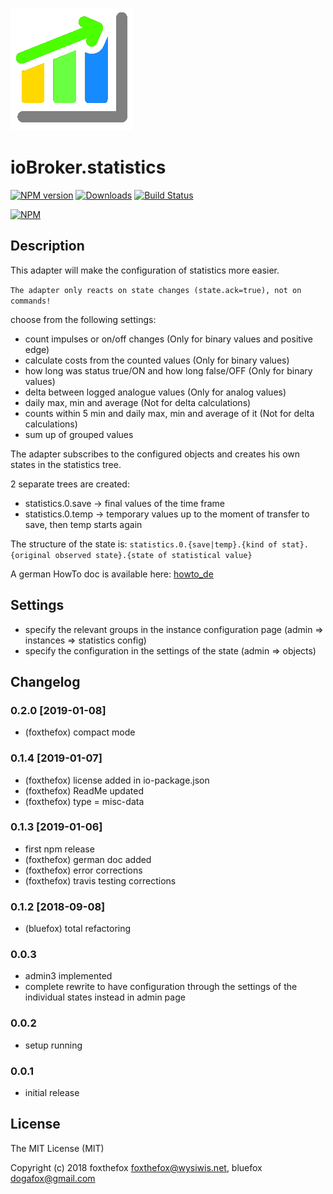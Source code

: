 ![Logo](admin/statistics.png)
# ioBroker.statistics

[![NPM version](http://img.shields.io/npm/v/iobroker.statistics.svg)](https://www.npmjs.com/package/iobroker.statistics)
[![Downloads](https://img.shields.io/npm/dm/iobroker.statistics.svg)](https://www.npmjs.com/package/iobroker.statistics)
[![Build Status](https://travis-ci.org/foxthefox/iobroker.statistics.svg?branch=master)](https://travis-ci.org/foxthefox/ioBroker.statistics)

[![NPM](https://nodei.co/npm/iobroker.statistics.png?downloads=true)](https://nodei.co/npm/iobroker.statistics/)

## Description
This adapter will make the configuration of statistics more easier.

`The adapter only reacts on state changes (state.ack=true), not on commands!`

choose from the following settings:

* count impulses or on/off changes (Only for binary values and positive edge)
* calculate costs from the counted values (Only for binary values)
* how long was status true/ON and how long false/OFF (Only for binary values)
* delta between logged analogue values (Only for analog values)
* daily max, min and average (Not for delta calculations)
* counts within 5 min and daily max, min and average of it (Not for delta calculations)
* sum up of grouped values

The adapter subscribes to the configured objects and creates his own states in the statistics tree.

2 separate trees are created:
* statistics.0.save -> final values of the time frame
* statistics.0.temp -> temporary values up to the moment of transfer to save, then temp starts again

The structure of the state is: `statistics.0.{save|temp}.{kind of stat}.{original observed state}.{state of statistical value}`

A german HowTo doc is available here: [howto_de](./doc/howto_de.md)

## Settings
* specify the relevant groups in the instance configuration page (admin => instances => statistics config)
* specify the configuration in the settings of the state (admin => objects)

## Changelog
### 0.2.0 [2019-01-08]
* (foxthefox) compact mode

### 0.1.4 [2019-01-07]
* (foxthefox) license added in io-package.json
* (foxthefox) ReadMe updated
* (foxthefox) type = misc-data

### 0.1.3 [2019-01-06]
* first npm release
* (foxthefox) german doc added
* (foxthefox) error corrections
* (foxthefox) travis testing corrections

### 0.1.2 [2018-09-08]
* (bluefox) total refactoring

### 0.0.3
* admin3 implemented
* complete rewrite to have configuration through the settings of the individual states instead in admin page

### 0.0.2
* setup running

### 0.0.1
* initial release 

## License

The MIT License (MIT)

Copyright (c) 2018 foxthefox <foxthefox@wysiwis.net>,
                   bluefox <dogafox@gmail.com>
